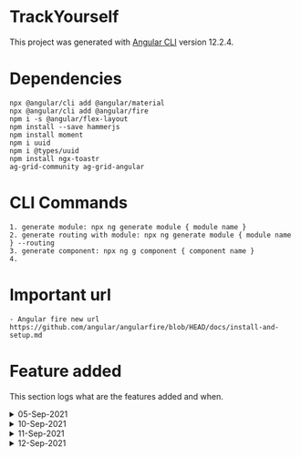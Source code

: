 # TrackYourself

This project was generated with [Angular CLI](https://github.com/angular/angular-cli) version 12.2.4.

# Dependencies
    npx @angular/cli add @angular/material
    npx @angular/cli add @angular/fire
    npm i -s @angular/flex-layout
    npm install --save hammerjs
    npm install moment
    npm i uuid
    npm i @types/uuid
    npm install ngx-toastr
    ag-grid-community ag-grid-angular

    
# CLI Commands
    1. generate module: npx ng generate module { module name }
    2. generate routing with module: npx ng generate module { module name } --routing
    3. generate component: npx ng g component { component name }
    4. 


# Important url
    - Angular fire new url
    https://github.com/angular/angularfire/blob/HEAD/docs/install-and-setup.md


# Feature added 
This section logs what are the features added and when.

<details>
   <summary>05-Sep-2021</summary>
   <ol>
      <li>Created angular project using angular cli</li>
      <li>Created Feature module i.e auth,category with core directory</li>
   </ol>
</details>

<details>
   <summary>10-Sep-2021</summary>
   <ol>
      <li>Category and subcategory module end to end created</li>
      <li>Toast message implemented</p>
      <li>Splitted navigation component i.e header and sidenav to 2 different component and kept in core directory</li>
      <li>Routing corrected and did cusmetic changes</li>
      <li>For login/logout, authstore service modified, need more improvement in future<li>
      <li>dummy logo aded</li>
   </ol>
</details>
<details>
   <summary>11-Sep-2021</summary>
   <ol>
      <li>Proper use of subject variabble when we are creating any or updating any category or subcategory, need more improvement while creating subcategory.</li>
      <li>implemented mat-table to show subcategories under category</li>
      <li>[+] Feature module: CashFlow</li>
      <li>Cash-flow ui desgin: it logs all the cash flow activities like income, expense, saving ..etc and shown all the recent activities in the ag grid table</li>
      <li>[+] Feature module: Dashboard</li>
   </ol>
</details>
<details>
   <summary>12-Sep-2021</summary>
   <ol>
      <li>Service integration for cashflow</li>
      <li>category, subcategory memory leak fixed</li>
      <li>Tag feature for searching fixed</li>
   </ol>
</details>